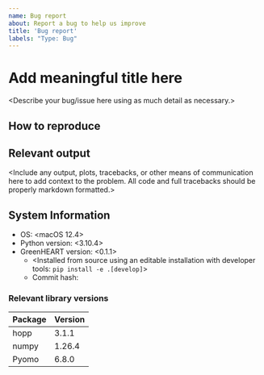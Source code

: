 ```yaml
---
name: Bug report
about: Report a bug to help us improve
title: 'Bug report'
labels: "Type: Bug"
---
```


<!--
Thank you for taking the time to report a bug. If you aren't certain whether an issue
is a bug, please first open a Discussion. Before submitting, please reread your
description to ensure that other readers can reasonably understand the issue
you're facing and the impact on your workflow or results.

IMPORTANT NOTES

1. Replace all example text (contained in "<>") or anywhere specifically commenting to replace the
   text, leaving any guiding HTML comments in place (formatted like this large block so it won't
   show up in your Bug Report text.)
2. Use GH flavored markdown: https://docs.github.com/en/get-started/writing-on-github/getting-started-with-writing-and-formatting-on-github/basic-writing-and-formatting-syntax,
   especially for code snippets, which should look like the following:
   ```python
   a = 1
   b = 2
   print(a + b)
   ```
3. Please be as thorough as possible when describing what went wrong, and what was expected from a
   correct solution. This might look different depending on the nature of the bug, but more
   information is always best to ensure you receive the help you need.
-->

# Add meaningful title here
<!--The title should clearly define the issue succinctly.-->

<Describe your bug/issue here using as much detail as necessary.>

## How to reproduce

<Describe how another person with no context can recreate this issue.>

## Relevant output

<Include any output, plots, tracebacks, or other means of communication here to add context to the
problem. All code and full tracebacks should be properly markdown formatted.>

## System Information
<!-- Add your information here. -->
- OS: <macOS 12.4>
  <!-- e.g. Ubuntu 20.04 or macOS 10.12 -->
- Python version: <3.10.4>
  <!-- All OS: `python --version`-->
- GreenHEART version: <0.1.1>
  <!--
  Unix: `pip list --format freeze | grep greenheart`
  Windows: `pip list --format freeze | findstr greenheart`
  -->
  - <Installed from source using an editable installation with developer tools: `pip install -e .[develop]`>
  - Commit hash: <commit-hash>
    <!--
    Unix: pip freeze | grep greenheart | awk -F"git@" '/git@/{print $2}' | awk -F"#egg" '/#egg/{print $1}'
    -->

### Relevant library versions
<!--
Use `pip freeze` to gather the relevant versions, and use the markdown table formatting as
demonstrated below to replacing all relavant packages and their versions.
-->
  
  | Package | Version |
  | ------- | ------- |
  | hopp | 3.1.1 |
  | numpy | 1.26.4 |
  | Pyomo | 6.8.0 |
